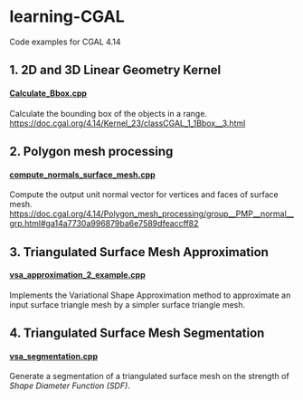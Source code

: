 # learning-CGAL
Code examples for CGAL 4.14
## 1. 2D and 3D Linear Geometry Kernel
#### [Calculate_Bbox.cpp](https://github.com/louiemay/learning-CGAL/blob/main/2D%20and%203D%20Linear%20Geometry%20Kernel/Calculate_Bbox.cpp)
Calculate the bounding box of the objects in a range.  
https://doc.cgal.org/4.14/Kernel_23/classCGAL_1_1Bbox__3.html

## 2. Polygon mesh processing
#### [compute_normals_surface_mesh.cpp](https://github.com/louiemay/learning-CGAL/blob/main/Polygon%20mesh%20processing/compute_normals_surface_mesh.cpp)
Compute the output unit normal vector for vertices and faces of surface mesh. https://doc.cgal.org/4.14/Polygon_mesh_processing/group__PMP__normal__grp.html#ga14a7730a996879ba6e7589dfeaccff82

## 3. Triangulated Surface Mesh Approximation
#### [vsa_approximation_2_example.cpp](https://github.com/louiemay/learning-CGAL/blob/main/Triangulated%20Surface%20Mesh%20Approximation/vsa_approximation_2_example.cpp)
Implements the Variational Shape Approximation method to approximate an input surface triangle mesh by a simpler surface triangle mesh.

## 4. Triangulated Surface Mesh Segmentation
#### [vsa_segmentation.cpp](https://github.com/louiemay/learning-CGAL/blob/main/Triangulated%20Surface%20Mesh%20Segmentation/vsa_segmentation.cpp)
Generate a segmentation of a triangulated surface mesh on the strength of *Shape Diameter Function (SDF)*.

